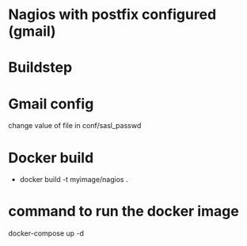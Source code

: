 # Nagios with postfix configured (gmail)


# Buildstep

# Gmail config 

change value of file in conf/sasl_passwd

# Docker build

  - docker build -t myimage/nagios .

# command to run the docker image

docker-compose up -d
